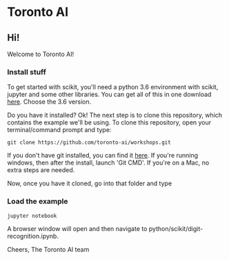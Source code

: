 # Toronto AI

## Hi!

Welcome to Toronto AI!


### Install stuff
To get started with scikit, you'll need a python 3.6 environment with scikit, jupyter and some other libraries.  You can get all of this in one download <a href="https://www.continuum.io/downloads" target="_blank">here</a>.  Choose the 3.6 version.


Do you have it installed?  Ok!  The next step is to clone this repository, which contains the example we'll be using.  To clone this repository, open your terminal/command prompt and type:

```git clone https://github.com/toronto-ai/workshops.git```

If you don't have git installed, you can find it <a href="https://git-scm.com/downloads" target="_blank">here</a>.  If you're running windows, then after the install, launch 'Git CMD'.  If you're on a Mac, no extra steps are needed.

Now, once you have it cloned, go into that folder and type

### Load the example

```jupyter notebook```

A browser window will open and then navigate to python/scikit/digit-recognition.ipynb.


Cheers,
The Toronto AI team
